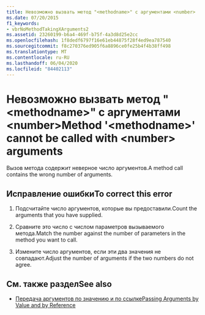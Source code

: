 ```yaml
---
title: Невозможно вызвать метод "<methodname>" с аргументами <number>
ms.date: 07/20/2015
f1_keywords:
- vbrNoMethodTakingXArguments2
ms.assetid: 23260199-b6a4-469f-b75f-4a3d8d25e2cc
ms.openlocfilehash: 1f8dedf6797f16e61eb44875f28f4ed9ea787540
ms.sourcegitcommit: f8c270376ed905f6a8896ce0fe25b4f4b38ff498
ms.translationtype: MT
ms.contentlocale: ru-RU
ms.lasthandoff: 06/04/2020
ms.locfileid: "84402113"
---
```

# <a name="method-methodname-cannot-be-called-with-number-arguments"></a><span data-ttu-id="14aab-102">Невозможно вызвать метод "\<methodname>" с аргументами \<number></span><span class="sxs-lookup"><span data-stu-id="14aab-102">Method '\<methodname>' cannot be called with \<number> arguments</span></span>
<span data-ttu-id="14aab-103">Вызов метода содержит неверное число аргументов.</span><span class="sxs-lookup"><span data-stu-id="14aab-103">A method call contains the wrong number of arguments.</span></span>  
  
## <a name="to-correct-this-error"></a><span data-ttu-id="14aab-104">Исправление ошибки</span><span class="sxs-lookup"><span data-stu-id="14aab-104">To correct this error</span></span>  
  
1. <span data-ttu-id="14aab-105">Подсчитайте число аргументов, которые вы предоставили.</span><span class="sxs-lookup"><span data-stu-id="14aab-105">Count the arguments that you have supplied.</span></span>  
  
2. <span data-ttu-id="14aab-106">Сравните это число с числом параметров вызываемого метода.</span><span class="sxs-lookup"><span data-stu-id="14aab-106">Match the number against the number of parameters in the method you want to call.</span></span>  
  
3. <span data-ttu-id="14aab-107">Измените число аргументов, если эти два значения не совпадают.</span><span class="sxs-lookup"><span data-stu-id="14aab-107">Adjust the number of arguments if the two numbers do not agree.</span></span>  
  
## <a name="see-also"></a><span data-ttu-id="14aab-108">См. также раздел</span><span class="sxs-lookup"><span data-stu-id="14aab-108">See also</span></span>

- [<span data-ttu-id="14aab-109">Передача аргументов по значению и по ссылке</span><span class="sxs-lookup"><span data-stu-id="14aab-109">Passing Arguments by Value and by Reference</span></span>](../programming-guide/language-features/procedures/passing-arguments-by-value-and-by-reference.md)
